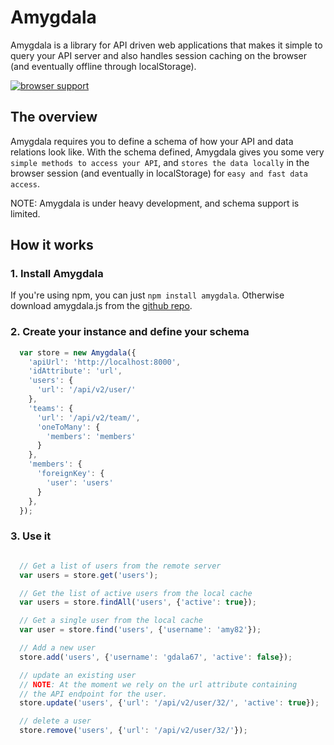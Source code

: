 Amygdala
========

Amygdala is a library for API driven web applications that makes it simple to
query your API server and also handles session caching on the browser (and eventually offline through localStorage).

[![browser support](https://ci.testling.com/lincolnloop/amygdala.png)
](https://ci.testling.com/lincolnloop/amygdala)

## The overview

Amygdala requires you to define a schema of how your API and data relations look like.
With the schema defined, Amygdala gives you some very `simple methods to access your API`,
and `stores the data locally` in the browser session (and eventually in localStorage) for
`easy and fast data access`. 

NOTE: Amygdala is under heavy development, and schema support is limited.

## How it works

### 1. Install Amygdala

If you're using npm, you can just `npm install amygdala`. Otherwise download amygdala.js from the [github repo](https://github.com/lincolnloop/amygdala).

### 2. Create your instance and define your schema

```javascript
  var store = new Amygdala({
    'apiUrl': 'http://localhost:8000',
    'idAttribute': 'url',
    'users': {
      'url': '/api/v2/user/'
    },
    'teams': {
      'url': '/api/v2/team/',
      'oneToMany': {
        'members': 'members'
      }
    },
    'members': {
      'foreignKey': {
        'user': 'users'
      }
    },
  });

```

### 3. Use it

```javascript

  // Get a list of users from the remote server
  var users = store.get('users');

  // Get the list of active users from the local cache
  var users = store.findAll('users', {'active': true});

  // Get a single user from the local cache
  var user = store.find('users', {'username': 'amy82'});

  // Add a new user
  store.add('users', {'username': 'gdala67', 'active': false});

  // update an existing user
  // NOTE: At the moment we rely on the url attribute containing
  // the API endpoint for the user.
  store.update('users', {'url': '/api/v2/user/32/', 'active': true});

  // delete a user
  store.remove('users', {'url': '/api/v2/user/32/'});

```
